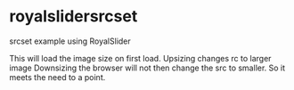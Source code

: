 # royalslidersrcset
srcset example using RoyalSlider

This will load the image size on first load.
Upsizing changes rc to larger image
Downsizing the browser will not then change the src to smaller. So it meets the need to a point.
